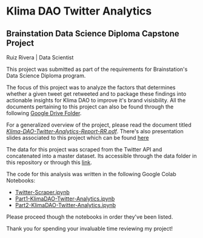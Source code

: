 # Klima DAO Twitter Analytics

## Brainstation Data Science Diploma Capstone Project
Ruiz Rivera | Data Scientist

This project was submitted as part of the requirements for Brainstation's Data Science Diploma program.

The focus of this project was to analyze the factors that determines whether a given tweet get retweeted and to package these findings into actionable insights for Klima DAO to improve it's brand visisbility. All the documents pertaining to this project can also be found through the following [Google Drive Folder](https://drive.google.com/drive/folders/1pPon5a_gsxZgyzgmWyZjTTda-7AwCYI9?usp=sharing).

For a generalized overview of the project, please read the document titled [*Klima-DAO-Twitter-Analytics-Report-RR.pdf*](https://drive.google.com/file/d/1LudxqbuwFzHPx2XlwbG-BnPgVXVNbR0f/view?usp=sharing). There's also presentation slides associated to this project which can be found [here](https://docs.google.com/presentation/d/1PZNnaCm6uH2D6zKfUT-NanL2c_axFUvUoomyhD2dN14/edit?usp=sharing)

The data for this project was scraped from the Twitter API and concatenated into a master dataset. Its accessible through the data folder in this repository or through this [link](https://drive.google.com/file/d/1doYWX4jPFvg6PR3zHYO0DVwwVaU0CmyW/view?usp=sharing).

The code for this analysis was written in the following Google Colab Notebooks:
- [Twitter-Scraper.ipynb](https://colab.research.google.com/drive/1GLyOgPQ-qNovCmY9Iz5-rDKM_-w1ahku?usp=sharing)
- [Part1-KlimaDAO-Twitter-Analytics.ipynb](https://colab.research.google.com/drive/1oDXPJrtBEW8uEE7m_gQ9tz8Fp5iZJ9AD?usp=sharing)
- [Part2-KlimaDAO-Twitter-Analytics.ipynb](https://colab.research.google.com/drive/16c-QLQSxR0DfFe7do8QQbeJHrIRnutij?usp=sharing)

Please proceed though the notebooks in order they've been listed.


Thank you for spending your invaluable time reviewing my project!
